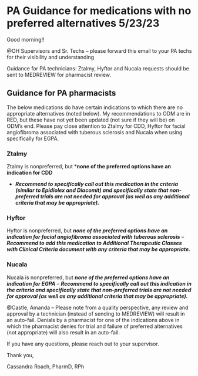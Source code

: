 # PA Guidance for medications with no preferred alternatives 5/23/23

Good morning!!

@OH Supervisors and Sr. Techs – please forward this email to your PA techs for their visibility and understanding

Guidance for PA technicians: Ztalmy, Hyftor and Nucala requests should be sent to MEDREVIEW for pharmacist review. 

## Guidance for PA pharmacists

The below medications do have certain indications to which there are no appropriate alternatives (noted below). My recommendations to ODM are in RED, but these have not yet been updated (not sure if they will be) on ODM’s end. Please pay close attention to Ztalmy for CDD, Hyftor for facial angiofibroma associated with tuberous sclerosis and Nucala when using specifically for EGPA. 

### Ztalmy 
Ztalmy is nonpreferred, but ***none of the preferred options have an indication for CDD** 
- ***Recommend to specifically call out this medication in the criteria (similar to Epidiolex and Diacomit) and specifically state that non-preferred trials are not needed for approval (as well as any additional criteria that may be appropriate).***
 
### Hyftor
Hyftor is nonpreferred, but ***none of the preferred options have an indication for facial angiofibroma associated with tuberous sclerosis*** 
– ***Recommend to add this medication to Additional Therapeutic Classes with Clinical Criteria document with any criteria that may be appropriate.*** 

### Nucala
Nucala is nonpreferred, but ***none of the preferred options have an indication for EGPA*** 
– ***Recommend to specifically call out this indication in the criteria and specifically state that non-preferred trials are not needed for approval (as well as any additional criteria that may be appropriate).***

@Castle, Amanda – Please note from a quality perspective, any review and approval by a technician (instead of sending to MEDREVIEW) will result in an auto-fail. Denials by a pharmacist for one of the indications above in which the pharmacist denies for trial and failure of preferred alternatives (not appropriate) will also result in an auto-fail.

If you have any questions, please reach out to your supervisor.

Thank you,


Cassandra Roach, PharmD, RPh
